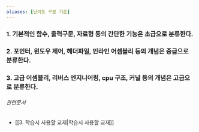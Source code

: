 ```yaml
---
aliases: [난이도 구분 기준]
---
```

### 1. 기본적인 함수, 출력구문, 자료형 등의 간단한 기능은 초급으로 분류한다.

### 2. 포인터, 윈도우 제어, 헤더파일, 인라인 어셈블리 등의 개념은 중급으로 분류한다. 

### 3. 고급 어셈블리, 리버스 엔지니어링, cpu 구조, 커널 등의 개념은 고급으로 분류한다.





###### 관련문서

- [[3. 학습시 사용할 교재|학습시 사용할 교재]]

